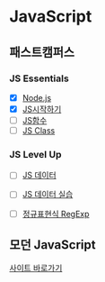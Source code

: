 # JavaScript

## 패스트캠퍼스

### JS Essentials
- [x] [Node.js](./Essentials/01-nodejs.md)
- [x] [JS시작하기](./Essentials/02-jsstart.md)
- [ ] [JS함수](./Essentials/03-jsfunction.md)
- [ ] [JS Class](./Essentials/04-jsclass.md)

### JS Level Up
- [ ] [JS 데이터](./Levelup/01-jsdata.md)
- [ ] [JS 데이터 실습](./Levelup/02-jsdata,md)
- [ ] [정규표현식 RegExp](./Levelup/03-regexp.md)
  

## 모던 JavaScript
[사이트 바로가기](https://ko.javascript.info/)

